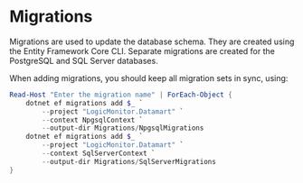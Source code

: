 # Migrations

Migrations are used to update the database schema. They are created using the Entity Framework Core CLI.
Separate migrations are created for the PostgreSQL and SQL Server databases.

When adding migrations, you should keep all migration sets in sync, using:

```powershell
Read-Host "Enter the migration name" | ForEach-Object {
	dotnet ef migrations add $_ `
		--project "LogicMonitor.Datamart" `
		--context NpgsqlContext `
		--output-dir Migrations/NpgsqlMigrations
	dotnet ef migrations add $_ `
		--project "LogicMonitor.Datamart" `
		--context SqlServerContext `
		--output-dir Migrations/SqlServerMigrations
}
```